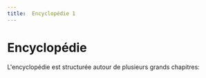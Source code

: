 ```yaml
---
title:  Encyclopédie 1
---
```


Encyclopédie
============

L'encyclopédie est structurée autour de plusieurs grands chapitres:
